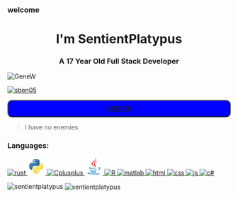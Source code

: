 ### welcome

<h1 align="center">I'm SentientPlatypus</h1>
<h3 align="center">A 17 Year Old Full Stack Developer</h3>

<p align="left"><img src="https://komarev.com/ghpvc/?username=sben05&label=Profile%20views&color=0e75b6&style=flat" alt="GeneW" /></p>

<p align="left"> <a href="https://github.com/ryo-ma/github-profile-trophy"><img src="https://github-profile-trophy.vercel.app/?username=sben05" alt="sben05" /></a> </p>

<button style="display: block; width: 100%; background-color: blue; color: white; font-family: 'Roboto Mono', monospace; text-align: center; padding: 10px; border-radius: 10px;">[WEBSITE](https://genewica.herokuapp.com)</button>
> I have no enemies

<h3 align="left">Languages:</h3>
<a href="https://doc.rust-lang.org/book" target="_blank">
    <img src="https://www.nicepng.com/png/full/34-348422_community-spotlight-rust-programming-language.png" alt="rust" width="40" height="40"/> 
</a>
<a href="https://www.python.org" target="_blank"> 
    <img src="https://raw.githubusercontent.com/devicons/devicon/master/icons/python/python-original.svg" alt="python" width="40" height="40"/>
</a>
<a href="https://www.cplusplus.com" target="_blank"> 
    <img src="https://upload.wikimedia.org/wikipedia/commons/thumb/1/18/ISO_C%2B%2B_Logo.svg/800px-ISO_C%2B%2B_Logo.svg.png" alt="Cplusplus" width="40" height="40"/>
</a>
<a href="https://www.java.com" target="_blank"> 
    <img src="https://raw.githubusercontent.com/devicons/devicon/master/icons/java/java-original.svg" alt="java" width="40" height="40"/>
</a> 
</a> 
<a href="https://r-project.org" target="_blank"> 
    <img src="https://upload.wikimedia.org/wikipedia/commons/thumb/1/1b/R_logo.svg/1200px-R_logo.svg.png" alt="R" width="40" height="40"/>
</a>
<a href="https://matlab.com" target="_blank">
    <img src="https://upload.wikimedia.org/wikipedia/commons/thumb/2/21/Matlab_Logo.png/667px-Matlab_Logo.png" alt="matlab" width="40" height="40"/> 
</a>
<a href="https://www.html.com" target="_blank"> 
    <img src="https://freeiconshop.com/wp-content/uploads/edd/html-flat.png" alt="html" width="40" height="40"/>
</a>
<a href="https://developer.mozilla.org/en-US/docs/Web/CSS" target="_blank"> 
    <img src="https://cdn.pixabay.com/photo/2017/08/05/11/16/logo-2582747_960_720.png" alt="css" width="40" height="40"/> 
</a>
<a href="https://www.javascript.com" target="_blank"> 
    <img src="https://upload.wikimedia.org/wikipedia/commons/thumb/6/6a/JavaScript-logo.png/480px-JavaScript-logo.png" alt="js" width="40" height="40"/> 
</a>
<a href="https://www.mongodb.com" target="_blank"> 
    <img src="https://www.servernoobs.com/wp-content/uploads/2016/01/mongodb-logo-1.png" alt="c#" width="40" height="40"/> 
</a>

<p>
    <img align="left" src="https://github-readme-stats.vercel.app/api/top-langs?username=sentientplatypus&langs_count=8&show_icons=true&locale=en&layout=compact&theme=radical" alt="sentientplatypus" />
</p>

<p>
&nbsp;<img align="center" src="https://github-readme-stats.vercel.app/api?username=sentientplatypus&show_icons=true&locale=en&theme=radical" alt="sentientplatypus" />
</p>
